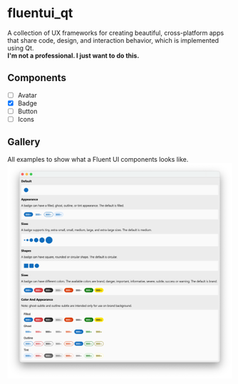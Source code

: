 # fluentui_qt
A collection of UX frameworks for creating beautiful, cross-platform apps that share code, design, and interaction behavior, which is implemented using Qt.  
**I'm not a professional. I just want to do this.**


## Components

- [ ] Avatar
- [x] Badge
- [ ] Button
- [ ] Icons

## Gallery
All examples to show what a Fluent UI components looks like.
![Badge example](docs/images/Badge.png)

